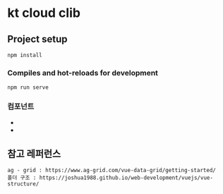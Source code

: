 # kt cloud clib

## Project setup
```
npm install
```

### Compiles and hot-reloads for development
```
npm run serve
```

### 컴포넌트
* 
* 


## 참고 레퍼런스
```
ag - grid : https://www.ag-grid.com/vue-data-grid/getting-started/ 
폴더 구조 : https://joshua1988.github.io/web-development/vuejs/vue-structure/ 
```
